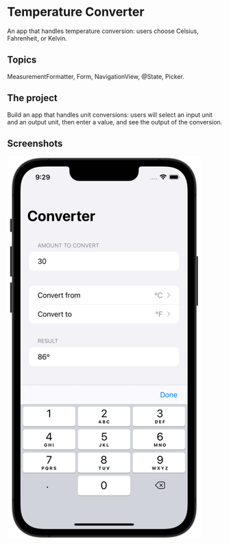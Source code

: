 # Temperature Converter

An app that handles temperature conversion: users choose Celsius, Fahrenheit, or Kelvin.

## Topics

MeasurementFormatter, Form, NavigationView, @State, Picker.

## The project

Build an app that handles unit conversions: users will select an input unit and an output unit, then enter a value, and see the output of the conversion.

## Screenshots

![screenshot1](screenshots/screen01.png)
